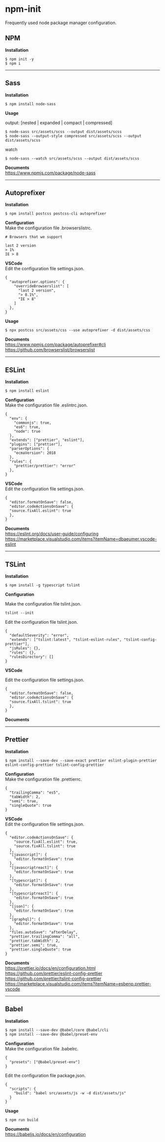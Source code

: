 # npm-init

Frequently used node package manager configuration.

## NPM

**Installation**   
```
$ npm init -y
$ npm i
```

---

## Sass

**Installation**   
```
$ npm install node-sass
```

**Usage**   

output: [nested | expanded | compact | compressed]
```
$ node-sass src/assets/scss --output dist/assets/scss
$ node-sass --output-style compressed src/assets/scss --output dist/assets/scss
```

watch
```
$ node-sass --watch src/assets/scss --output dist/assets/scss
```

**Documents**   
<https://www.npmjs.com/package/node-sass>   

---

## Autoprefixer

**Installation**   
```
$ npm install postcss postcss-cli autoprefixer
```

**Configuration**   
Make the configuration file .browserslistrc.
```
# Browsers that we support

last 2 version
> 1%
IE > 8
```

**VSCode**   
Edit the configuration file settings.json.
```
{
  "autoprefixer.options": {
    "overrideBrowserslist": [
      "last 2 version",
      "> 0.1%",
      "IE > 8"
    ]
  },
}
```

**Usage**   
```
$ npx postcss src/assets/css --use autoprefixer -d dist/assets/css
```

**Documents**   
<https://www.npmjs.com/package/autoprefixer#cli>   
<https://github.com/browserslist/browserslist>   

---

## ESLint

**Installation**   
```
$ npm install eslint
```

**Configuration**   
Make the configuration file .eslintrc.json.
```
{
  "env": {
    "commonjs": true,
    "es6": true,
    "node": true
  },
  "extends": ["prettier", "eslint"],
  "plugins": ["prettier"],
  "parserOptions": {
    "ecmaVersion": 2018
  },
  "rules": {
    "prettier/prettier": "error"
  },
}
```

**VSCode**   
Edit the configuration file settings.json.
```
{
  "editor.formatOnSave": false,
  "editor.codeActionsOnSave": {
  "source.fixAll.eslint": true
  },
}
```

**Documents**   
<https://eslint.org/docs/user-guide/configuring>   
<https://marketplace.visualstudio.com/items?itemName=dbaeumer.vscode-eslint>   

---

## TSLint

**Installation**   
```
$ npm install -g typescript tslint
```

**Configuration**   

Make the configuration file tslint.json.
```
tslint --init
```

Edit the configuration file tslint.json.
```
{
  "defaultSeverity": "error",
  "extends": ["tslint:latest", "tslint-eslint-rules", "tslint-config-prettier"],
  "jsRules": {},
  "rules": {},
  "rulesDirectory": []
}
```

**VSCode**   

Edit the configuration file settings.json.
```
{
  "editor.formatOnSave": false,
  "editor.codeActionsOnSave": {
  "source.fixAll.tslint": true
  },
}
```

**Documents**   

---

## Prettier

**Installation**   
```
$ npm install --save-dev --save-exact prettier eslint-plugin-prettier eslint-config-prettier tslint-config-prettier 
```

**Configuration**   
Make the configuration file .prettierrc.
```
{
  "trailingComma": "es5",
  "tabWidth": 2,
  "semi": true,
  "singleQuote": true
}
```

**VSCode**   
Edit the configuration file settings.json.
```
{
  "editor.codeActionsOnSave": {
    "source.fixAll.eslint": true,
    "source.fixAll.tslint": true
  },
  "[javascript]": {
    "editor.formatOnSave": true
  },
  "[javascriptreact]": {
    "editor.formatOnSave": true
  },
  "[typescript]": {
    "editor.formatOnSave": true
  },
  "[typescriptreact]": {
    "editor.formatOnSave": true
  },
  "[json]": {
    "editor.formatOnSave": true
  },
  "[graphql]": {
    "editor.formatOnSave": true
  },
  "files.autoSave": "afterDelay",
  "prettier.trailingComma": "all",
  "prettier.tabWidth": 2,
  "prettier.semi": true,
  "prettier.singleQuote": true
}
```

**Documents**   
<https://prettier.io/docs/en/configuration.html>   
<https://github.com/prettier/eslint-config-prettier>   
<https://github.com/prettier/tslint-config-prettier>   
<https://marketplace.visualstudio.com/items?itemName=esbenp.prettier-vscode>   

---

## Babel

**Installation**   
```
$ npm install --save-dev @babel/core @babel/cli
$ npm install --save-dev @babel/preset-env
```

**Configuration**   
Make the configuration file .babelrc.
```
{
  "presets": ["@babel/preset-env"]
}
```

Edit the configuration file package.json.
```
{
  "scripts": {
    "build": "babel src/assets/js -w -d dist/assets/js"
  }
}
```

**Usage**   
```
$ npm run build
```

**Documents**   
<https://babeljs.io/docs/en/configuration>   
